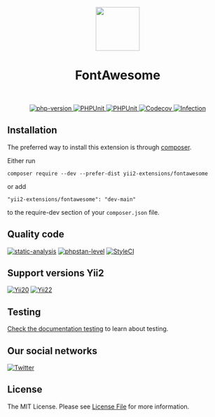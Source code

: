 <p align="center">
    <a href="https://github.com/yii2-extensions/fontawesome" target="_blank">
        <img src="https://www.yiiframework.com/image/yii_logo_light.svg" height="100px;">
    </a>
    <h1 align="center">FontAwesome</h1>
    <br>
</p>

<p align="center">
    <a href="https://www.php.net/releases/8.1/en.php" target="_blank">
        <img src="https://img.shields.io/badge/PHP-%3E%3D8.1-787CB5" alt="php-version">
    </a>
    <a href="https://github.com/yii2-extensions/fontawesome/actions/workflows/build.yml" target="_blank">
        <img src="https://github.com/yii2-extensions/fontawesome/actions/workflows/build.yml/badge.svg" alt="PHPUnit">
    </a>
    <a href="https://github.com/yii2-extensions/fontawesome/actions/workflows/compatibility.yml" target="_blank">
        <img src="https://github.com/yii2-extensions/fontawesome/actions/workflows/compatibility.yml/badge.svg" alt="PHPUnit">
    </a>        
    <a href="https://codecov.io/gh/yii2-extensions/fontawesome" target="_blank">
        <img src="https://codecov.io/gh/yii2-extensions/fontawesome/branch/main/graph/badge.svg?token=MF0XUGVLYC" alt="Codecov">
    </a>
    <a href="https://dashboard.stryker-mutator.io/reports/github.com/yii2-extensions/fontawesome/main" target="_blank">
        <img src="https://img.shields.io/endpoint?style=flat&url=https%3A%2F%2Fbadge-api.stryker-mutator.io%2Fgithub.com%2Fyii2-extensions%2Ffontawesome%2Fmain" alt="Infection">
    </a>               
</p>

## Installation 

The preferred way to install this extension is through [composer](https://getcomposer.org/download/).

Either run

```
composer require --dev --prefer-dist yii2-extensions/fontawesome
```

or add

```
"yii2-extensions/fontawesome": "dev-main"
```

to the require-dev section of your `composer.json` file.


## Quality code
  
[![static-analysis](https://github.com/yii2-extensions/fontawesome/actions/workflows/static.yml/badge.svg)](https://github.com/yii2-extensions/fontawesome/actions/workflows/static.yml)
[![phpstan-level](https://img.shields.io/badge/PHPStan%20level-7-blue)](https://github.com/yii2-extensions/fontawesome/actions/workflows/static.yml)
[![StyleCI](https://github.styleci.io/repos/724597400/shield?branch=main)](https://github.styleci.io/repos/724597400?branch=main)

## Support versions Yii2

[![Yii20](https://img.shields.io/badge/Yii2%20version-2.0-blue)](https://github.com/yiisoft/yii2/tree/2.0.49.3)
[![Yii22](https://img.shields.io/badge/Yii2%20version-2.2-blue)](https://github.com/yiisoft/yii2/tree/2.2)

## Testing

[Check the documentation testing](/docs/testing.md) to learn about testing.

## Our social networks

[![Twitter](https://img.shields.io/badge/twitter-follow-1DA1F2?logo=twitter&logoColor=1DA1F2&labelColor=555555?style=flat)](https://twitter.com/Terabytesoftw)

## License

The MIT License. Please see [License File](LICENSE.md) for more information.
